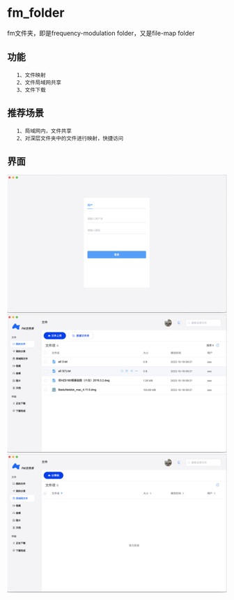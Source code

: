# fm_folder
fm文件夹，即是frequency-modulation folder，又是file-map folder

## 功能
```text
   1、文件映射
   2、文件局域网共享
   3、文件下载
```

## 推荐场景
```text
   1、局域网内，文件共享
   2、对深层文件夹中的文件进行映射，快捷访问
```

## 界面
![](assets/p1.png)
![](assets/p2.png)
![](assets/p3.png)

